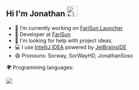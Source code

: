 ## Hi I'm Jonathan <img src="https://user-images.githubusercontent.com/1303154/88677602-1635ba80-d120-11ea-84d8-d263ba5fc3c0.gif" width="28px" alt="hi">

- 🔭 I’m currently working on [FariSun Launcher]()
- 👯 Developer at [FariSun](https://farisun.fr)
- 🤔 I'm looking for help with project ideas.
- 💻 I use [IntelliJ IDEA](https://www.jetbrains.com/fr-fr/idea/) powered by [JetBrainsIDE](https://www.jetbrains.com/fr-fr/)
- 😄 Pronouns: Sorway, SorWayHD, JonathanSoso

🌍 Programming languages:

<img src="https://img.shields.io/badge/Java%20-%23007396.svg?&style=for-the-badge&logo=Java&logoColor=white"/>  
